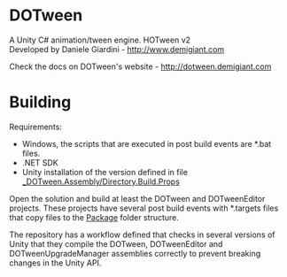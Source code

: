 # DOTween

A Unity C# animation/tween engine. HOTween v2  
Developed by Daniele Giardini - http://www.demigiant.com

Check the docs on DOTween's website - http://dotween.demigiant.com

# Building

Requirements:
- Windows, the scripts that are executed in post build events are *.bat files.
- .NET SDK
- Unity installation of the version defined in file [_DOTween.Assembly/Directory.Build.Props](_DOTween.Assembly/Directory.Build.Props)

Open the solution and build at least the DOTween and DOTweenEditor projects. These projects have several post build events with *.targets files that copy files to the [Package](Package) folder structure.

The repository has a workflow defined that checks in several versions of Unity that they compile the DOTween, DOTweenEditor and DOTweenUpgradeManager assemblies correctly to prevent breaking changes in the Unity API.